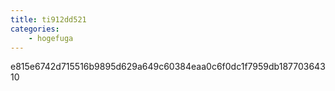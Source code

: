 ```yaml
---
title: ti912dd521
categories:
    - hogefuga
---
```

e815e6742d715516b9895d629a649c60384eaa0c6f0dc1f7959db18770364310